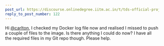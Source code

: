 ```yaml
---
post_url: https://discourse.onlinedegree.iitm.ac.in/t/tds-official-project1-discrepencies/171141/127
reply_to_post_number: 122
---
```

Hi [@carlton](/u/carlton), I checked my Docker log file now and realised I missed to push a couple of files to the image. Is there anything I could do now? I have all the required files in my Git repo though. Please help.